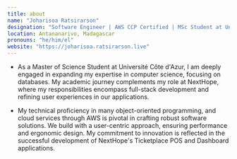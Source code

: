 ```yaml
---
title: about
name: "Joharisoa Ratsirarson"
designation: "Software Engineer | AWS CCP Certified | MSc Student at Université Côte d'Azur"
location: Antananarivo, Madagascar
pronouns: "he/him/el"
website: "https://joharisoa.ratsirarson.live"
---
```


- As a Master of Science Student at Université Côte d'Azur, I am deeply engaged in expanding my expertise in computer science, focusing on databases. My academic journey complements my role at NextHope, where my responsibilities encompass full-stack development and refining user experiences in our applications.

- My technical proficiency in many object-oriented programming, and cloud services through AWS is pivotal in crafting robust software solutions. We build with a user-centric approach, ensuring performance and ergonomic design. My commitment to innovation is reflected in the successful development of NextHope's Ticketplace POS and Dashboard applications.
